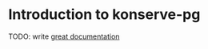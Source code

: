 # Introduction to konserve-pg

TODO: write [great documentation](http://jacobian.org/writing/what-to-write/)
